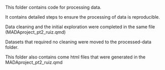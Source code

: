 This folder contains code for processing data. 

It contains detailed steps to ensure the processing of data is reproducible.

Data cleaning and the initial exploration were completed in the same file 
(MADAproject_pt2_ruiz.qmd)

Datasets that required no cleaning were moved to the processed-data folder. 

This folder also contains come html files that were generated in the MADAproject_pt2_ruiz.qmd
